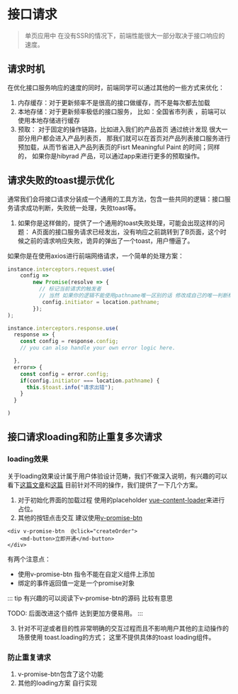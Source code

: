 # 接口请求
> 单页应用中 在没有SSR的情况下，前端性能很大一部分取决于接口响应的速度。

## 请求时机
在优化接口服务响应的速度的同时，前端同学可以通过其他的一些方式来优化：
1. 内存缓存：对于更新频率不是很高的接口做缓存，而不是每次都去加载
2. 本地存储：对于更新频率极低的接口服务， 比如：全国省市列表 ，前端可以使用本地存储进行缓存
3. 预取： 对于固定的操作链路，比如进入我们的产品首页 通过统计发现 很大一部分用户都会进入产品列表页， 那我们就可以在首页对产品列表接口服务进行预加载，从而节省进入产品列表页的Fisrt Meaningful Paint 的时间；同样的， 如果你是hibyrad 产品，可以通过app来进行更多的预取操作。

## 请求失败的toast提示优化
通常我们会将接口请求分装成一个通用的工具方法，包含一些共同的逻辑：接口服务请求成功判断，失败统一处理，失败toast等。
1. 如果你是这样做的，提供了一个通用的toast失败处理，可能会出现这样的问题：
A页面的接口服务请求已经发出，没有响应之前跳转到了B页面，这个时候之前的请求响应失败，诡异的弹出了一个toast，用户懵逼了。

如果你是在使用axios进行前端网络请求，一个简单的处理方案：
```js
instance.interceptors.request.use(
    config =>
        new Promise(resolve => {
          // 标记当前请求的触发者
          // 当然 如果你的逻辑不能使用pathname唯一区别的话 修改成自己的唯一判断标记
           config.initiator = location.pathname;
        });
);

instance.interceptors.response.use(
  response => {
    const config = response.config;
    // you can also handle your own error logic here.

  },
  error=> {
    const config = error.config;
    if(config.initiator === location.pathname) {
      this.$toast.info("请求出错");
    }
  }

)
```

## 接口请求loading和防止重复多次请求

### loading效果
关于loading效果设计属于用户体验设计范畴，我们不做深入说明，有兴趣的可以看下[这篇文章](https://www.uisdc.com/mobile-applications-loading-design)和[这篇](http://www.woshipm.com/pd/708231.html)
目前针对不同的操作，我们提供了一下几个方案。
1. 对于初始化界面的加载过程 使用的placeholder [vue-content-loader](https://github.com/egoist/vue-content-loader)来进行占位。
2. 其他的按钮点击交互 建议使用[v-promise-btn](https://www.npmjs.com/package/vue-promise-btn)
```vue
<div v-promise-btn  @click="createOrder">
    <md-button>立即开通</md-button>
</div>
```
有两个注意点：
- 使用v-promise-btn 指令不能在自定义组件上添加 
- 绑定的事件返回值一定是一个promise对象

::: tip
有兴趣的可以阅读下v-promise-btn的源码 比较有意思

TODO: 后面改进这个插件 达到更加方便易用。
:::

3. 针对不可逆或者目的性非常明确的交互过程而且不影响用户其他的主动操作的场景使用 toast.loading的方式；
这里不提供具体的toast loading组件。

### 防止重复请求
1. v-promise-btn包含了这个功能
2. 其他的loading方案 自行实现


